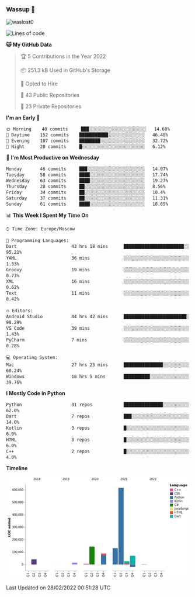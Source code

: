 ### Wassup 👋

<p align="left"> <img src="https://komarev.com/ghpvc/?username=waslost0" alt="waslost0" /></p>

<!--START_SECTION:waka-->
![Lines of code](https://img.shields.io/badge/From%20Hello%20World%20I%27ve%20Written-1%20Million%20lines%20of%20code-blue)

**🐱 My GitHub Data** 

> 🏆 5 Contributions in the Year 2022
 > 
> 📦 251.3 kB Used in GitHub's Storage 
 > 
> 💼 Opted to Hire
 > 
> 📜 43 Public Repositories 
 > 
> 🔑 23 Private Repositories  
 > 
**I'm an Early 🐤** 

```text
🌞 Morning    48 commits     ███░░░░░░░░░░░░░░░░░░░░░░   14.68% 
🌆 Daytime    152 commits    ███████████░░░░░░░░░░░░░░   46.48% 
🌃 Evening    107 commits    ████████░░░░░░░░░░░░░░░░░   32.72% 
🌙 Night      20 commits     █░░░░░░░░░░░░░░░░░░░░░░░░   6.12%

```
📅 **I'm Most Productive on Wednesday** 

```text
Monday       46 commits     ███░░░░░░░░░░░░░░░░░░░░░░   14.07% 
Tuesday      58 commits     ████░░░░░░░░░░░░░░░░░░░░░   17.74% 
Wednesday    63 commits     ████░░░░░░░░░░░░░░░░░░░░░   19.27% 
Thursday     28 commits     ██░░░░░░░░░░░░░░░░░░░░░░░   8.56% 
Friday       34 commits     ██░░░░░░░░░░░░░░░░░░░░░░░   10.4% 
Saturday     37 commits     ██░░░░░░░░░░░░░░░░░░░░░░░   11.31% 
Sunday       61 commits     ████░░░░░░░░░░░░░░░░░░░░░   18.65%

```


📊 **This Week I Spent My Time On** 

```text
⌚︎ Time Zone: Europe/Moscow

💬 Programming Languages: 
Dart                     43 hrs 18 mins      ███████████████████████░░   95.21% 
YAML                     36 mins             ░░░░░░░░░░░░░░░░░░░░░░░░░   1.33% 
Groovy                   19 mins             ░░░░░░░░░░░░░░░░░░░░░░░░░   0.73% 
XML                      16 mins             ░░░░░░░░░░░░░░░░░░░░░░░░░   0.62% 
Text                     11 mins             ░░░░░░░░░░░░░░░░░░░░░░░░░   0.42%

🔥 Editors: 
Android Studio           44 hrs 42 mins      ████████████████████████░   98.29% 
VS Code                  39 mins             ░░░░░░░░░░░░░░░░░░░░░░░░░   1.43% 
PyCharm                  7 mins              ░░░░░░░░░░░░░░░░░░░░░░░░░   0.28%

💻 Operating System: 
Mac                      27 hrs 23 mins      ███████████████░░░░░░░░░░   60.24% 
Windows                  18 hrs 5 mins       ██████████░░░░░░░░░░░░░░░   39.76%

```

**I Mostly Code in Python** 

```text
Python                   31 repos            ███████████████░░░░░░░░░░   62.0% 
Dart                     7 repos             ███░░░░░░░░░░░░░░░░░░░░░░   14.0% 
Kotlin                   3 repos             █░░░░░░░░░░░░░░░░░░░░░░░░   6.0% 
HTML                     3 repos             █░░░░░░░░░░░░░░░░░░░░░░░░   6.0% 
C++                      2 repos             █░░░░░░░░░░░░░░░░░░░░░░░░   4.0%

```


**Timeline**

![Chart not found](https://raw.githubusercontent.com/waslost0/waslost0/master/charts/bar_graph.png) 


 Last Updated on 28/02/2022 00:51:28 UTC
<!--END_SECTION:waka-->

